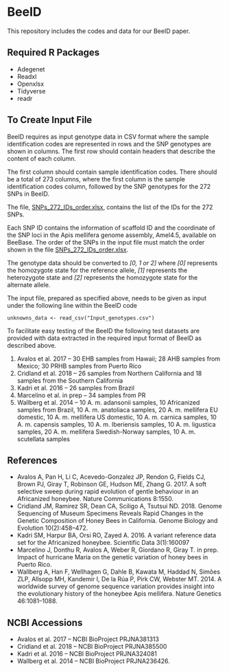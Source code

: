 # BeeID

This repository includes the codes and data for our BeeID paper.

## Required R Packages

* Adegenet
* Readxl
* Openxlsx
* Tidyverse
* readr

## To Create Input File

BeeID requires as input genotype data in CSV format where the sample identification codes are represented in rows and the SNP genotypes are shown in columns. The first row should contain headers that describe the content of each column.

The first column should contain sample identification codes. There should be a total of 273 columns, where the first column is the sample identification codes column, followed by the SNP genotypes for the 272 SNPs in BeeID.

The file, [SNPs_272_IDs_order.xlsx](SNPs_272_IDs_order.xlsx), contains the list of the IDs for the 272 SNPs.

Each SNP ID contains the information of scaffold ID and the coordinate of the SNP loci in the Apis mellifera genome assembly, Amel4.5, available on BeeBase. The order of the SNPs in the input file must match the order shown in the file [SNPs_272_IDs_order.xlsx](SNPs_272_IDs_order.xlsx).

The genotype data should be converted to *\[0, 1 or 2\]* where *\[0\]* represents the homozygote state for the reference allele, *\[1\]* represents the heterozygote state and *\[2\]* represents the homozygote state for the alternate allele.

The input file, prepared as specified above, needs to be given as input under the following line within the BeeID code
```
unknowns_data <- read_csv("Input_genotypes.csv")
```

To facilitate easy testing of the BeeID the following test datasets are provided with data extracted in the  required input format of BeeID as described above.

1. Avalos et al. 2017 – 30 EHB samples from Hawaii; 28 AHB samples from Mexico; 30 PRHB samples from Puerto Rico
2. Cridland et al. 2018 – 26 samples from Northern California and 18 samples from the Southern California
3. Kadri et al. 2016 – 26 samples from Brazil
4. Marcelino et al. in prep – 34 samples from PR
5. Wallberg et al. 2014 – 10 A. m. adansonii samples, 10 Africanized samples from Brazil, 10 A. m. anatoliaca samples, 20 A. m. mellifera EU domestic, 10 A. m. mellifera US domestic, 10 A. m. carnica samples,  10 A. m. capensis samples, 10 A. m. Iberiensis samples, 10 A. m. ligustica samples, 20 A. m. mellifera Swedish-Norway samples, 10 A. m. scutellata samples

## References

* Avalos A, Pan H, Li C, Acevedo-Gonzalez JP, Rendon G, Fields CJ, Brown PJ, Giray T, Robinson GE, Hudson ME, Zhang G. 2017. A soft selective sweep during rapid evolution of gentle behaviour in an Africanized honeybee. Nature Communications 8:1550.
* Cridland JM, Ramirez SR, Dean CA, Sciligo A, Tsutsui ND. 2018. Genome Sequencing of Museum Specimens Reveals Rapid Changes in the Genetic Composition of Honey Bees in California. Genome Biology and Evolution 10(2):458–472.
* Kadri SM, Harpur BA, Orsi RO, Zayed A. 2016. A variant reference data set for the Africanized honeybee. Scientific Data 3(1):160097
* Marcelino J, Donthu R, Avalos A, Weber R, Giordano R, Giray T. in prep. Impact of hurricane Maria on the genetic variation of honey bees in Puerto Rico.
* Wallberg A, Han F, Wellhagen G, Dahle B, Kawata M, Haddad N, Simões ZLP, Allsopp MH, Kandemir I, De la Rúa P, Pirk CW, Webster MT. 2014. A worldwide survey of genome sequence variation provides insight into the evolutionary history of the honeybee Apis mellifera. Nature Genetics 46:1081–1088.

## NCBI Accessions

* Avalos et al. 2017 – NCBI BioProject PRJNA381313
* Cridland et al. 2018 – NCBI BioProject PRJNA385500
* Kadri et al. 2016 – NCBI BioProject PRJNA324081
* Wallberg et al. 2014 – NCBI BioProject PRJNA236426.
